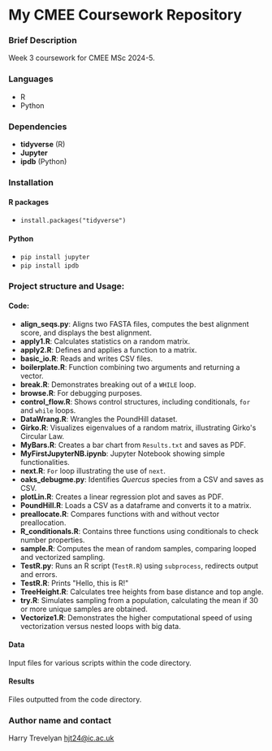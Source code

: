 # My CMEE Coursework Repository

### Brief Description
Week 3 coursework for CMEE MSc 2024-5.

### Languages
- R
- Python

### Dependencies
- **tidyverse** (R)
- **Jupyter** 
- **ipdb** (Python)

### Installation
#### R packages
- `install.packages("tidyverse")`
#### Python
- `pip install jupyter`
- `pip install ipdb`

### Project structure and Usage:
#### Code: 
- **align_seqs.py**: Aligns two FASTA files, computes the best alignment score, and displays the best alignment.
- **apply1.R**: Calculates statistics on a random matrix.
- **apply2.R**: Defines and applies a function to a matrix.
- **basic_io.R**: Reads and writes CSV files.
- **boilerplate.R**: Function combining two arguments and returning a vector.
- **break.R**: Demonstrates breaking out of a `WHILE` loop.
- **browse.R**: For debugging purposes.
- **control_flow.R**: Shows control structures, including conditionals, `for` and `while` loops.
- **DataWrang.R**: Wrangles the PoundHill dataset.
- **Girko.R**: Visualizes eigenvalues of a random matrix, illustrating Girko's Circular Law.
- **MyBars.R**: Creates a bar chart from `Results.txt` and saves as PDF.
- **MyFirstJupyterNB.ipynb**: Jupyter Notebook showing simple functionalities.
- **next.R**: `For` loop illustrating the use of `next`.
- **oaks_debugme.py**: Identifies *Quercus* species from a CSV and saves as CSV.
- **plotLin.R**: Creates a linear regression plot and saves as PDF.
- **PoundHill.R**: Loads a CSV as a dataframe and converts it to a matrix.
- **preallocate.R**: Compares functions with and without vector preallocation.
- **R_conditionals.R**: Contains three functions using conditionals to check number properties.
- **sample.R**: Computes the mean of random samples, comparing looped and vectorized sampling.
- **TestR.py**: Runs an R script (`TestR.R`) using `subprocess`, redirects output and errors.
- **TestR.R**: Prints "Hello, this is R!"
- **TreeHeight.R**: Calculates tree heights from base distance and top angle.
- **try.R**: Simulates sampling from a population, calculating the mean if 30 or more unique samples are obtained.
- **Vectorize1.R**: Demonstrates the higher computational speed of using vectorization versus nested loops with big data.
#### Data
Input files for various scripts within the code directory.
#### Results
Files outputted from the code directory.

### Author name and contact
Harry Trevelyan
hjt24@ic.ac.uk